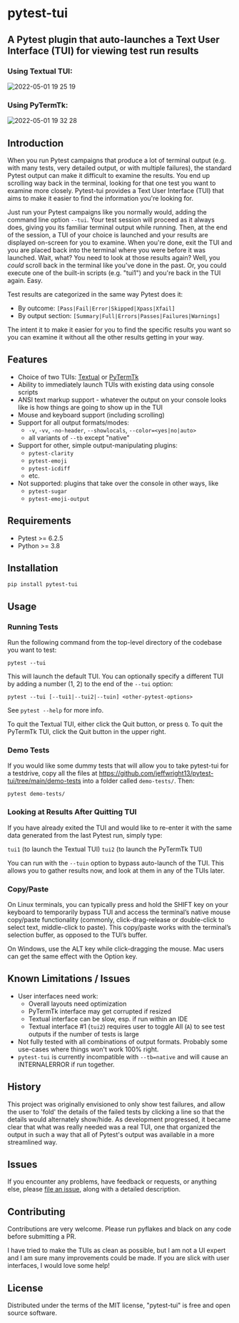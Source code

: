 # pytest-tui
## A Pytest plugin that auto-launches a Text User Interface (TUI) for viewing test run results

### Using Textual TUI:
![2022-05-01 19 25 19](https://user-images.githubusercontent.com/4308435/166174159-b442a5b5-416d-42a0-badd-7401e9980e47.gif)

### Using PyTermTk:
![2022-05-01 19 32 28](https://user-images.githubusercontent.com/4308435/166174568-a1e921a8-fa30-4c3a-ab4a-a402bc50fb40.gif)

## Introduction
When you run Pytest campaigns that produce a lot of terminal output (e.g. with many tests, very detailed output, or with multiple failures), the standard Pytest output can make it difficult to examine the results. You end up scrolling way back in the terminal, looking for that one test you want to examine more closely. Pytest-tui provides a Text User Interface (TUI) that aims to make it easier to find the information you're looking for.

Just run your Pytest campaigns like you normally would, adding the command line option `--tui`. Your test session will proceed as it always does, giving you its familiar terminal output while running. Then, at the end of the session, a TUI of your choice is launched and your results are displayed on-screen for you to examine. When you're done, exit the TUI and you are placed back into the terminal where you were before it was launched. Wait, what? You need to look at those results again? Well, you *could* scroll back in the terminal like you've done in the past. Or, you could execute one of the built-in scripts (e.g. "tui1") and you're back in the TUI again. Easy.

Test results are categorized in the same way Pytest does it:

- By outcome:  `[Pass|Fail|Error|Skipped|Xpass|Xfail]`
- By output section: `[Summary|Full|Errors|Passes|Failures|Warnings]`

The intent it to make it easier for you to find the specific results you want so you can examine it without all the other results getting in your way.

## Features
- Choice of two TUIs: [Textual](https://github.com/Textualize/textual) or [PyTermTk](https://pypi.org/project/pyTermTk/)
- Ability to immediately launch TUIs with existing data using console scripts
- ANSI text markup support - whatever the output on your console looks like is how things are going to show up in the TUI
- Mouse and keyboard support (including scrolling)
- Support for all output formats/modes:
  - `-v`, `-vv`, `-no-header`, `--showlocals`, `--color=<yes|no|auto>`
  - all variants of `--tb` except "native"
- Support for other, simple output-manipulating plugins:
  - `pytest-clarity`
  - `pytest-emoji`
  - `pytest-icdiff`
  - etc.
- Not supported: plugins that take over the console in other ways, like
  - `pytest-sugar`
  - `pytest-emoji-output`

## Requirements
- Pytest >= 6.2.5
- Python >= 3.8

## Installation
`pip install pytest-tui`

## Usage

### Running Tests

Run the following command from the top-level directory of the codebase you want to test:

`pytest --tui`

This will launch the default TUI. You can optionally specify a different TUI by adding a number (1, 2) to the end of the `--tui` option:

`pytest --tui [--tui1|--tui2|--tuin] <other-pytest-options>`

See `pytest --help` for more info.

To quit the Textual TUI, either click the Quit button, or press `Q`. To quit the PyTermTk TUI, click the Quit button in the upper right.

### Demo Tests
 If you would like some dummy tests that will allow you to take pytest-tui for a testdrive, copy all the files at https://github.com/jeffwright13/pytest-tui/tree/main/demo-tests into a folder called `demo-tests/`. Then:

`pytest demo-tests/`


### Looking at Results After Quitting TUI

If you have already exited the TUI and would like to re-enter it with the same data generated from the last Pytest run, simply type:

`tui1` (to launch the Textual TUI)
`tui2` (to launch the PyTermTk TUI)

You can run with the `--tuin` option to bypass auto-launch of the TUI. This allows you to gather results now, and look at them in any of the TUIs later.

### Copy/Paste

On Linux terminals, you can typically press and hold the SHIFT key on your keyboard to temporarily bypass TUI and access the terminal’s native mouse copy/paste functionality (commonly, click-drag-release or double-click to select text, middle-click to paste). This copy/paste works with the terminal’s selection buffer, as opposed to the TUI’s buffer.

On Windows, use the ALT key while click-dragging the mouse. Mac users can get the same effect with the Option key.

## Known Limitations / Issues
- User interfaces need work:
  - Overall layouts need optimization
  - PyTermTk interface may get corrupted if resized
  - Textual interface can be slow, esp. if run within an IDE
  - Textual interface #1 (`tui2`) requires user to toggle All (`A`) to see test outputs if the number of tests is large
- Not fully tested with all combinations of output formats. Probably some use-cases where things won't work 100% right.
- `pytest-tui` is currently incompatible with `--tb=native` and will cause an INTERNALERROR if run together.

## History
This project was originally envisioned to only show test failures, and allow the user to 'fold' the details of the failed tests by clicking a line so that the details would alternately show/hide. As development progressed, it became clear that what was really needed was a real TUI, one that organized the output in such a way that all of Pytest's output was available in a more streamlined way.

## Issues
If you encounter any problems, have feedback or requests, or anything else, please [file an issue](https://github.com/jeffwright13/pytest-tui/issues/new), along with a detailed description.

## Contributing
Contributions are very welcome. Please run pyflakes and black on any code before submitting a PR.

I have tried to make the TUIs as clean as possible, but I am not a UI expert and I am sure many improvements could be made. If you are slick with user interfaces, I would love some help!

## License
Distributed under the terms of the MIT license, "pytest-tui" is free and open source software.
